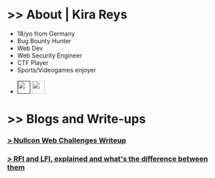 # >> About | Kira Reys

<ul>
  <li>18/yo from Germany</li>
  <li>Bug Bounty Hunter</li>
  <li>Web Dev</li>
  <li>Web Security Engineer</li>
  <li>CTF Player</li>
  <li>Sports/Videogames enjoyer</li>
  <br>
  <li><a href=""><img width=30 height=30 src="https://images.crunchbase.com/image/upload/c_lpad,f_auto,q_auto:eco,dpr_1/dgsrzgjf4paklpbom6uj"></a>
  <a target="_blank" href="https://twitter.com/kirareysV2"><img width=30 height=30 src="https://static.dezeen.com/uploads/2023/07/x-logo-twitter-elon-musk_dezeen_2364_col_0.jpg"></a></li>
</ul>

# >> Blogs and Write-ups

### <a href="nullcon-writeup"> > Nullcon Web Challenges Writeup </a>
### <a href="rfi-lfi"> > RFI and LFI, explained and what's the difference between them </a>
